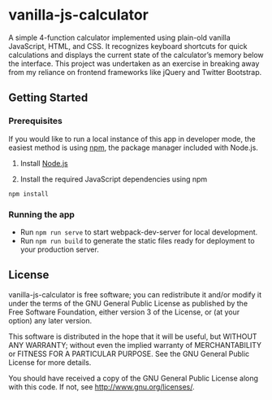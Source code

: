 # vanilla-js-calculator

A simple 4-function calculator implemented using plain-old vanilla JavaScript, HTML, and CSS. It recognizes keyboard shortcuts for quick calculations and displays the current state of the calculator’s memory below the interface. This project was undertaken as an exercise in breaking away from my reliance on frontend frameworks like jQuery and Twitter Bootstrap.

<!--
* Run `npm install` to install npm dependencies.
* Run `npm run serve` to start webpack-dev-server for local development.
* Run `npm run build` to generate the static files ready for deployment to your production server.
-->

## Getting Started

### Prerequisites

If you would like to run a local instance of this app in developer mode, the easiest method is using [npm](https://docs.npmjs.com/getting-started/installing-node), the package manager included with Node.js.

1.  Install [Node.js](https://nodejs.org)

2.  Install the required JavaScript dependencies using npm

`npm install`

### Running the app

- Run `npm run serve` to start webpack-dev-server for local development.
- Run `npm run build` to generate the static files ready for deployment to your production server.

## License

vanilla-js-calculator is free software; you can redistribute it and/or modify it under the terms of the GNU General Public License as published by the Free Software Foundation, either version 3 of the License, or (at your option) any later version.

This software is distributed in the hope that it will be useful, but WITHOUT ANY WARRANTY; without even the implied warranty of MERCHANTABILITY or FITNESS FOR A PARTICULAR PURPOSE. See the GNU General Public License for more details.

You should have received a copy of the GNU General Public License along with this code. If not, see http://www.gnu.org/licenses/.
